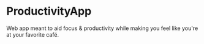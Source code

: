 # ProductivityApp
Web app meant to aid focus &amp; productivity while making you feel like you're at your favorite café. 
